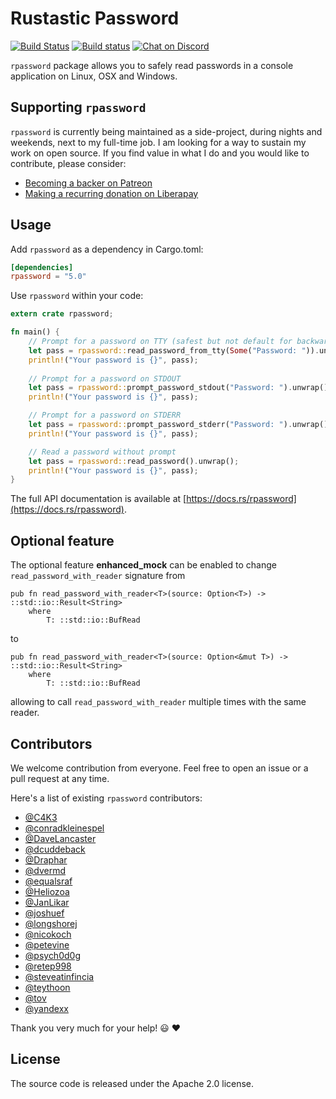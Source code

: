 # Rustastic Password

[![Build Status](https://travis-ci.org/conradkleinespel/rpassword.svg?branch=master)](https://travis-ci.org/conradkleinespel/rpassword)
[![Build status](https://ci.appveyor.com/api/projects/status/h7ak407y28k0ufw2?svg=true)](https://ci.appveyor.com/project/conradkleinespel/rpassword)
[![Chat on Discord](https://img.shields.io/badge/chat-on%20discord-7289DA)](https://discord.gg/9zXtYqQ)

`rpassword` package allows you to safely read passwords in a console application on Linux, OSX and Windows.

## Supporting `rpassword`

`rpassword` is currently being maintained as a side-project, during nights and weekends, next to my full-time job. I am looking for a way to sustain my work on open source. If you find value in what I do and you would like to contribute, please consider:

- [Becoming a backer on Patreon](https://www.patreon.com/conradkleinespel)
- [Making a recurring donation on Liberapay](https://liberapay.com/conradkleinespel/)

## Usage

Add `rpassword` as a dependency in Cargo.toml:

```toml
[dependencies]
rpassword = "5.0"
```

Use `rpassword` within your code:

```rust
extern crate rpassword;

fn main() {
    // Prompt for a password on TTY (safest but not default for backwards compatibility)
    let pass = rpassword::read_password_from_tty(Some("Password: ")).unwrap();
    println!("Your password is {}", pass);
    
    // Prompt for a password on STDOUT
    let pass = rpassword::prompt_password_stdout("Password: ").unwrap();
    println!("Your password is {}", pass);

    // Prompt for a password on STDERR
    let pass = rpassword::prompt_password_stderr("Password: ").unwrap();
    println!("Your password is {}", pass);

    // Read a password without prompt
    let pass = rpassword::read_password().unwrap();
    println!("Your password is {}", pass);
}
```

The full API documentation is available at [https://docs.rs/rpassword](https://docs.rs/rpassword).

## Optional feature

The optional feature **enhanced_mock** can be enabled to change `read_password_with_reader` signature from 
```
pub fn read_password_with_reader<T>(source: Option<T>) -> ::std::io::Result<String>
    where
        T: ::std::io::BufRead
```
to
```
pub fn read_password_with_reader<T>(source: Option<&mut T>) -> ::std::io::Result<String>
    where
        T: ::std::io::BufRead
```
allowing to call `read_password_with_reader` multiple times with the same reader.

## Contributors

We welcome contribution from everyone. Feel free to open an issue or a pull request at any time.

Here's a list of existing `rpassword` contributors:

* [@C4K3](https://github.com/C4K3)
* [@conradkleinespel](https://github.com/conradkleinespel)
* [@DaveLancaster](https://github.com/DaveLancaster)
* [@dcuddeback](https://github.com/dcuddeback)
* [@Draphar](https://github.com/Draphar)
* [@dvermd](https://github.com/dvermd)
* [@equalsraf](https://github.com/equalsraf)
* [@Heliozoa](https://github.com/Heliozoa)
* [@JanLikar](https://github.com/JanLikar)
* [@joshuef](https://github.com/joshuef)
* [@longshorej](https://github.com/longshorej)
* [@nicokoch](https://github.com/nicokoch)
* [@petevine](https://github.com/petevine)
* [@psych0d0g](https://github.com/psych0d0g)
* [@retep998](https://github.com/retep998)
* [@steveatinfincia](https://github.com/steveatinfincia)
* [@teythoon](https://github.com/teythoon)
* [@tov](https://github.com/tov)
* [@yandexx](https://github.com/yandexx)

Thank you very much for your help!  :smiley:  :heart:

## License

The source code is released under the Apache 2.0 license.
